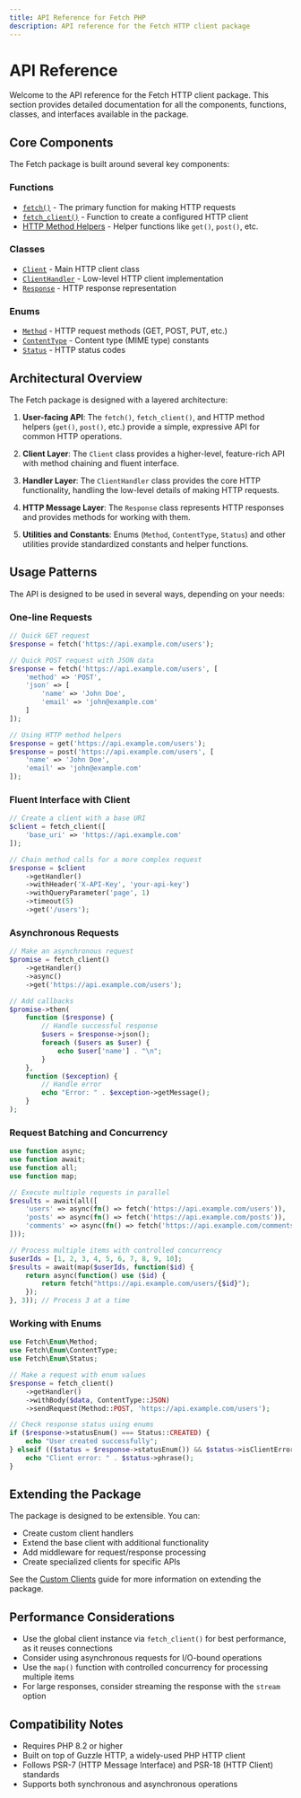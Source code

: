 ```yaml
---
title: API Reference for Fetch PHP
description: API reference for the Fetch HTTP client package
---
```


# API Reference

Welcome to the API reference for the Fetch HTTP client package. This section provides detailed documentation for all the components, functions, classes, and interfaces available in the package.

## Core Components

The Fetch package is built around several key components:

### Functions

- [`fetch()`](./fetch.md) - The primary function for making HTTP requests
- [`fetch_client()`](./fetch-client.md) - Function to create a configured HTTP client
- [HTTP Method Helpers](./http-method-helpers.md) - Helper functions like `get()`, `post()`, etc.

### Classes

- [`Client`](./client.md) - Main HTTP client class
- [`ClientHandler`](./client-handler.md) - Low-level HTTP client implementation
- [`Response`](./response.md) - HTTP response representation

### Enums

- [`Method`](./method-enum.md) - HTTP request methods (GET, POST, PUT, etc.)
- [`ContentType`](./content-type-enum.md) - Content type (MIME type) constants
- [`Status`](./status-enum.md) - HTTP status codes

## Architectural Overview

The Fetch package is designed with a layered architecture:

1. **User-facing API**: The `fetch()`, `fetch_client()`, and HTTP method helpers (`get()`, `post()`, etc.) provide a simple, expressive API for common HTTP operations.

2. **Client Layer**: The `Client` class provides a higher-level, feature-rich API with method chaining and fluent interface.

3. **Handler Layer**: The `ClientHandler` class provides the core HTTP functionality, handling the low-level details of making HTTP requests.

4. **HTTP Message Layer**: The `Response` class represents HTTP responses and provides methods for working with them.

5. **Utilities and Constants**: Enums (`Method`, `ContentType`, `Status`) and other utilities provide standardized constants and helper functions.

## Usage Patterns

The API is designed to be used in several ways, depending on your needs:

### One-line Requests

```php
// Quick GET request
$response = fetch('https://api.example.com/users');

// Quick POST request with JSON data
$response = fetch('https://api.example.com/users', [
    'method' => 'POST',
    'json' => [
        'name' => 'John Doe',
        'email' => 'john@example.com'
    ]
]);

// Using HTTP method helpers
$response = get('https://api.example.com/users');
$response = post('https://api.example.com/users', [
    'name' => 'John Doe',
    'email' => 'john@example.com'
]);
```

### Fluent Interface with Client

```php
// Create a client with a base URI
$client = fetch_client([
    'base_uri' => 'https://api.example.com'
]);

// Chain method calls for a more complex request
$response = $client
    ->getHandler()
    ->withHeader('X-API-Key', 'your-api-key')
    ->withQueryParameter('page', 1)
    ->timeout(5)
    ->get('/users');
```

### Asynchronous Requests

```php
// Make an asynchronous request
$promise = fetch_client()
    ->getHandler()
    ->async()
    ->get('https://api.example.com/users');

// Add callbacks
$promise->then(
    function ($response) {
        // Handle successful response
        $users = $response->json();
        foreach ($users as $user) {
            echo $user['name'] . "\n";
        }
    },
    function ($exception) {
        // Handle error
        echo "Error: " . $exception->getMessage();
    }
);
```

### Request Batching and Concurrency

```php
use function async;
use function await;
use function all;
use function map;

// Execute multiple requests in parallel
$results = await(all([
    'users' => async(fn() => fetch('https://api.example.com/users')),
    'posts' => async(fn() => fetch('https://api.example.com/posts')),
    'comments' => async(fn() => fetch('https://api.example.com/comments'))
]));

// Process multiple items with controlled concurrency
$userIds = [1, 2, 3, 4, 5, 6, 7, 8, 9, 10];
$results = await(map($userIds, function($id) {
    return async(function() use ($id) {
        return fetch("https://api.example.com/users/{$id}");
    });
}, 3)); // Process 3 at a time
```

### Working with Enums

```php
use Fetch\Enum\Method;
use Fetch\Enum\ContentType;
use Fetch\Enum\Status;

// Make a request with enum values
$response = fetch_client()
    ->getHandler()
    ->withBody($data, ContentType::JSON)
    ->sendRequest(Method::POST, 'https://api.example.com/users');

// Check response status using enums
if ($response->statusEnum() === Status::CREATED) {
    echo "User created successfully";
} elseif (($status = $response->statusEnum()) && $status->isClientError()) {
    echo "Client error: " . $status->phrase();
}
```

## Extending the Package

The package is designed to be extensible. You can:

- Create custom client handlers
- Extend the base client with additional functionality
- Add middleware for request/response processing
- Create specialized clients for specific APIs

See the [Custom Clients](../guide/custom-clients.md) guide for more information on extending the package.

## Performance Considerations

- Use the global client instance via `fetch_client()` for best performance, as it reuses connections
- Consider using asynchronous requests for I/O-bound operations
- Use the `map()` function with controlled concurrency for processing multiple items
- For large responses, consider streaming the response with the `stream` option

## Compatibility Notes

- Requires PHP 8.2 or higher
- Built on top of Guzzle HTTP, a widely-used PHP HTTP client
- Follows PSR-7 (HTTP Message Interface) and PSR-18 (HTTP Client) standards
- Supports both synchronous and asynchronous operations
